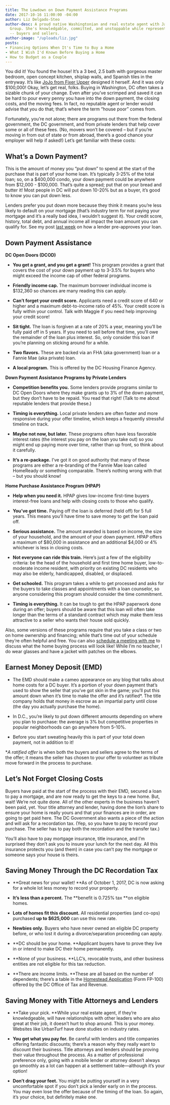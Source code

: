 ```yaml
---
title: The Lowdown on Down Payment Assistance Programs
date: 2017-10-16 11:00:00 -04:00
author: Liz Delgado-Steo
author-desc: A proud native Washingtonian and real estate agent with Jason Martin
  Group. She's knowledgable, committed, and unstoppable while representing her clients
  -- buyers and sellers.
author-image: "/uploads/liz.jpg"
posts:
- Financing Options When It's Time to Buy a Home
- What I Wish I'd Known Before Buying a Home
- How to Budget as a Couple
---
```


You did it! You found the house! It’s a 3 bed, 2.5 bath with gorgeous master bedroom, open concept kitchen, shiplap walls, and Spanish tiles in the entryway. It’s like [JoJo from Fixer Upper](https://www.youtube.com/watch?v=X1WV2mO_N0Q&feature=youtu.be&t=16m8s) designed it herself. And it was only $100,000! Okay, let’s get real, folks. Buying in Washington, DC often takes a sizable chunk of your change. Even after you’ve scrimped and saved it can be hard to pour every penny you have into the down payment, the closing costs, and the moving fees. In fact, no reputable agent or lender would advise that you do that; that’s where the term “house poor” comes from.

Fortunately, you’re not alone; there are programs out there from the federal government, the DC government, and from private lenders that help cover some or all of these fees. (No, movers won’t be covered – but if you’re moving in from out of state or from abroad, there’s a good chance your employer will help if asked!) Let’s get familiar with these costs:

## What’s a Down Payment?

This is the amount of money you “put down” to spend at the start of the purchase that is part of your home loan. It’s typically 3-25% of the total loan; so, on a $400,000 condo, your down payment could be anywhere from $12,000 - $100,000. That’s quite a spread; put that on your bread and butter it! Most people in DC will put down 10-20% but as a buyer, it’s good to know you can put down less.

Lenders prefer you put down more because they think it means you’re less likely to default on your mortgage (that’s industry term for not paying your mortgage and it’s a really bad idea, I wouldn’t suggest it).  Your credit score, history, total debt, and annual income all impact the loan amount you can qualify for. See my post [last week](https://www.maggiegermano.com/blog/financing-options-when-its-time-to-buy/) on how a lender pre-approves your loan.

## Down Payment Assistance

**DC Open Doors (DCOD)**

* **You get a grant, and you get a grant!** This program provides a grant that covers the cost of your down payment up to 3-3.5% for buyers who might exceed the income cap of other federal programs.

* **Friendly income cap.** The maximum borrower individual income is $132,360 so chances are many reading this can apply.

* **Can’t forget your credit score.** Applicants need a credit score of 640 or higher and a maximum debt-to-income ratio of 45%. Your credit score is fully within your control. Talk with Maggie if you need help improving your credit score!

* **Sit tight.** The loan is forgiven at a rate of 20% a year, meaning you’ll be fully paid off in 5 years. If you need to sell before that time, you’ll owe the remainder of the loan plus interest. So, only consider this loan if you’re planning on sticking around for a while.

* **Two flavors.** These are backed via an FHA (aka government) loan or a Fannie Mae (aka private) loan.

* **A local program.** This is offered by the DC Housing Finance Agency.

**Down Payment Assistance Programs by Private Lenders**

* **Competition benefits you.** Some lenders provide programs similar to DC Open Doors where they make grants up to 3% of the down payment, but they don’t have to be repaid. You read that right! (Talk to me about reputable lenders that provide these.)

* **Timing is everything.** Local private lenders are often faster and more responsive during your offer timeline, which keeps a frequently stressful timeline on track.

* **Maybe not now, but later.** These programs often have less favorable interest rates (the interest you pay on the loan you take out) so you might end up paying more over time, rather than up front, so think about it carefully.

* **It’s a re-package.** I’ve got it on good authority that many of these programs are either a re-branding of the Fannie Mae loan called HomeReady or something comparable.  There’s nothing wrong with that – but you should know!

**Home Purchase Assistance Program (HPAP)**

* **Help when you need it.** HPAP gives low-income first-time buyers interest-free loans and help with closing costs to those who qualify.

* **You’ve got time.** Paying off the loan is deferred (held off) for 5 full years.  This means you’ll have time to save money to get the loan paid off.

* **Serious assistance.** The amount awarded is based on income, the size of your household, and the amount of your down payment. HPAP offers a maximum of $80,000 in assistance and an additional $4,000 or 4% whichever is less in closing costs.

* **Not everyone can ride this train.** Here’s just a few of the eligibility criteria: be the head of the household and first time home buyer, low-to-moderate income resident, with priority on existing DC residents who may also be elderly, handicapped, disabled, or displaced.

* **Get schooled.** This program takes a while to get processed and asks for the buyers to take classes and appointments with a loan counselor, so anyone considering this program should consider the time commitment.

* **Timing is everything.** It can be tough to get the HPAP paperwork done during an offer; buyers should be aware that this loan will often take longer than the terms of a standard contract which may make them less attractive to a seller who wants their house sold quickly.

Also, some versions of these programs require that you take a class or two on home ownership and financing; while that’s time out of your schedule they’re often helpful and free. You can also [schedule a meeting with me](mailto:liz@jasonmartingroup.com) to discuss what the home buying process will look like!  While I’m no teacher, I do wear glasses and have a jacket with patches on the elbows.

## Earnest Money Deposit (EMD)

* The EMD should make a cameo appearance on any blog that talks about home costs for a DC buyer. It’s a portion of your down payment that’s used to show the seller that you’ve got skin in the game; you’ll put this amount down when it’s time to make the offer and it’s ratified\*. The title company holds that money in escrow as an impartial party until close (the day you actually purchase the home).

* In D.C., you’re likely to put down different amounts depending on where you plan to purchase: the average is 3% but competitive properties in popular neighborhoods can go anywhere from 5-10%.

* Before you start sweating heavily this is part of your total down payment, not in addition to it!

\**A ratified offer* is when both the buyers and sellers agree to the terms of the offer; it means the seller has chosen to your offer to volunteer as tribute move forward in the process to purchase.

## Let’s Not Forget Closing Costs

Buyers have paid at the start of the process with their EMD, secured a loan to pay a mortgage, and are now ready to get the keys to a new home. But, wait! We’re not quite done. All of the other experts in the business haven’t been paid, yet. Your title attorney and lender, having done the lion’s share to ensure your home is really yours and that your finances are in order, are going to get paid here. The DC Government also wants a piece of the action and will ask for a recordation tax. (Yep, so you have to pay to record your purchase. The seller has to pay both the recordation and the transfer tax.)

You’ll also have to pay mortgage insurance, title insurance, and I’m surprised they don’t ask you to insure your lunch for the next day. All this insurance protects you (and them) in case you can’t pay the mortgage or someone says your house is theirs.

## Saving Money Through the DC Recordation Tax

* **Great news for your wallet! **As of October 1, 2017, DC is now asking for a whole lot less money to record your property.

* **It’s less than a percent.** The **benefit is 0.725% tax **on eligible homes.

* **Lots of homes fit this discount.** All residential properties (and co-ops) purchased **up to $625,000** can use this new rate.

* **Newbies only.** Buyers who have never owned an eligible DC property before, or who lost it during a divorce/separation proceeding can apply.

* **DC should be your home. **Applicant buyers have to prove they live in or intend to make DC their home permanently.

* **None of your business. **LLC’s, revocable trusts, and other business entities are not eligible for this tax reduction.

* **There are income limits. **These are all based on the number of dependents; there’s a table in the [Homestead Application](https://otr.cfo.dc.gov/sites/default/files/dc/sites/otr/publication/attachments/FP-100%20HOMESTEAD%20RECONFIRMATION_0000%2003092017.pdf) (Form FP-100) offered by the DC Office of Tax and Revenue.

## Saving Money with Title Attorneys and Lenders

* **Take your pick. **While your real estate agent, if they’re knowledgeable, will have relationships with other leaders who are also great at their job, it doesn’t hurt to shop around. This is your money. Websites like UrbanTurf have done studies on industry rates.

* **You get what you pay for.** Be careful with lenders and title companies offering fantastic discounts; there’s a reason why they really want to discount their business. Title attorneys and lenders should be proving their value throughout the process. As a matter of professional preference only, going with a mobile lender or attorney doesn’t always go smoothly as a lot can happen at a settlement table—although it’s your option!

* **Don’t drag your feet.** You might be putting yourself in a very uncomfortable spot if you don’t pick a lender early on in the process. You may even lose the offer because of the timing of the loan. So again, it’s your choice, but definitely make one.